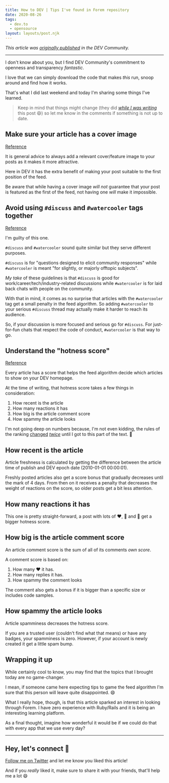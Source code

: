 ```yaml
---
title: How to DEV | Tips I've found in Forem repository
date: 2020-08-26
tags:
  - dev.to
  - opensource
layout: layouts/post.njk
---
```


_This article was [originally published](https://dev.to/vtrpldn/how-to-dev-tips-i-ve-found-in-forem-repository-1iff) in the DEV Community._

---

I don't know about you, but I find DEV Community's commitment to openness and transparency _fantastic_.

I love that we can simply download the code that makes _this_ run, snoop around and find how it works.

That's what I did last weekend and today I'm sharing some things I've learned.

> Keep in mind that things might change (they did _[while I was writing](https://github.com/forem/forem/commit/bd6a996bce31dae85318573649f7f453f0d22445)_ this post 😄) so let me know in the comments if something is not up to date.

## Make sure your article has a cover image

[Reference](https://github.com/forem/forem/blob/master/app/javascript/articles/Feed.jsx#L18)

It is general advice to always add a relevant cover/feature image to your posts as it makes it more attractive.

Here in DEV it has the extra benefit of making your post suitable to the first position of the feed.

Be aware that while having a cover image _will not_ guarantee that your post is featured as the first of the feed, not having one _will_ make it impossible.

## Avoid using `#discuss` and `#watercooler` tags together

[Reference](https://github.com/forem/forem/blob/master/app/black_box/black_box.rb#L16)

I'm guilty of this one.

`#discuss` and `#watercooler` sound quite similar but they serve different purposes.

`#discuss` is for "questions designed to elicit community responses" while `#watercooler` is meant "for slightly, or majorly offtopic subjects".

_My take_ of these guidelines is that `#discuss` is good for work/career/tech/industry-related discussions while `#watercooler` is for laid back chats with people on the community.

With that in mind, it comes as no surprise that articles with the `#watercooler` tag get a small penalty in the feed algorithm. So adding `#watercooler` to your serious `#discuss` thread may actually make it harder to reach its audience.

So, if your discussion is more focused and serious go for `#discuss`. For just-for-fun chats that respect the code of conduct, `#watercooler` is that way to go.

## Understand the "hotness score"

[Reference](https://github.com/forem/forem/blob/master/app/black_box/black_box.rb#L4)

Every article has a score that helps the feed algorithm decide which articles to show on your DEV homepage.

At the time of writing, that hotness score takes a few things in consideration:

1. How recent is the article
2. How many reactions it has
3. How big is the article comment score
4. How spammy the article looks

I'm not going deep on numbers because, I'm not even kidding, the rules of the ranking [changed](https://github.com/forem/forem/commit/14e85493c1e457f57dec9d30fbf79933d85d6df5) _[twice](https://github.com/forem/forem/commit/1336d8c439d0d48867ed0b76fc9ef0013bf0c9e0)_ until I got to this part of the text. 🥴

## How recent is the article

Article freshness is calculated by getting the difference between the article time of publish and DEV epoch date (2010-01-01 00:00:01).

Freshly posted articles also get a score bonus that gradually decreases until the mark of 4 days. From then on it receives a penalty that decreases the weight of reactions on the score, so older posts get a bit less attention.

## How many reactions it has

This one is pretty straight-forward, a post with lots of ❤️, 🦄 and 🔖 get a bigger hotness score.

## How big is the article comment score

An article comment score is the sum of all of its comments _own score_.

A comment score is based on:

1. How many ❤️ it has.
2. How many replies it has.
3. How spammy the comment looks

The comment also gets a bonus if it is bigger than a specific size or includes code samples.

## How spammy the article looks

Article spamminess decreases the hotness score.

If you are a trusted user (couldn't find what that means) or have any badges, your spamminess is zero. However, if your account is newly created it get a little spam bump.

## Wrapping it up

While certainly cool to know, you may find that the topics that I brought today are no game-changer.

I mean, if someone came here expecting tips to game the feed algorithm I'm sure that this person will leave quite disappointed. 😄

What I really hope, though, is that this article sparked an interest in looking through Forem. I have zero experience with Ruby/Rails and it is being an interesting learning platform.

As a final thought, imagine how wonderful it would be if we could do that with every app that we use every day?

---

## Hey, let's connect 👋

[Follow me on Twitter](https://twitter.com/paladini_dev) and let me know you liked this article!

And if you _really_ liked it, make sure to share it with your friends, that'll help me a lot 😄
